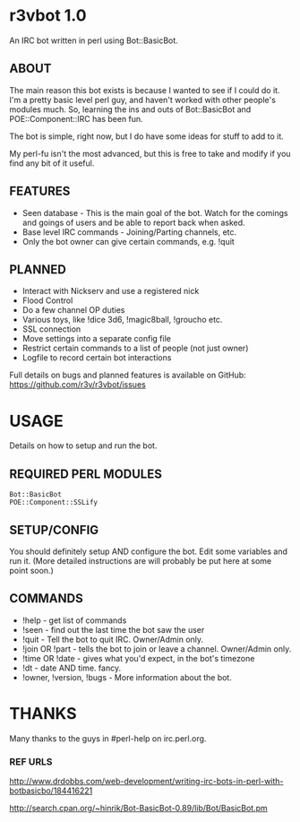 r3vbot 1.0
==========
An IRC bot written in perl using Bot::BasicBot.

ABOUT
-----
The main reason this bot exists is because I wanted to see if I could do it. I'm a pretty
basic level perl guy, and haven't worked with other people's modules much. So, learning
the ins and outs of Bot::BasicBot and POE::Component::IRC has been fun. 

The bot is simple, right now, but I do have some ideas for stuff to add to it.

My perl-fu isn't the most advanced, but this is free to take and modify if you find any
bit of it useful.


FEATURES
--------
* Seen database - This is the main goal of the bot. Watch for the comings and goings of 
	users and be able to report back when asked.
* Base level IRC commands - Joining/Parting channels, etc.
* Only the bot owner can give certain commands, e.g. !quit

PLANNED
-------
* Interact with Nickserv and use a registered nick
* Flood Control
* Do a few channel OP duties
* Various toys, like !dice 3d6, !magic8ball, !groucho etc.
* SSL connection
* Move settings into a separate config file
* Restrict certain commands to a list of people (not just owner)
* Logfile to record certain bot interactions

Full details on bugs and planned features is available on GitHub:
https://github.com/r3v/r3vbot/issues


USAGE
=====
Details on how to setup and run the bot.

REQUIRED PERL MODULES
---------------------
	Bot::BasicBot
	POE::Component::SSLify

SETUP/CONFIG
------------
You should definitely setup AND configure the bot. Edit some variables and run it. (More
detailed instructions are will probably be put here at some point soon.) 

COMMANDS
--------
* !help - get list of commands
* !seen <user> - find out the last time the bot saw the user
* !quit - Tell the bot to quit IRC. Owner/Admin only.
* !join OR !part <channel> - tells the bot to join or leave a channel. Owner/Admin only.
* !time OR !date - gives what you'd expect, in the bot's timezone
* !dt - date AND time. fancy.
* !owner, !version, !bugs - More information about the bot.


THANKS
======
Many thanks to the guys in #perl-help on irc.perl.org.

### REF URLS ###
http://www.drdobbs.com/web-development/writing-irc-bots-in-perl-with-botbasicbo/184416221

http://search.cpan.org/~hinrik/Bot-BasicBot-0.89/lib/Bot/BasicBot.pm


